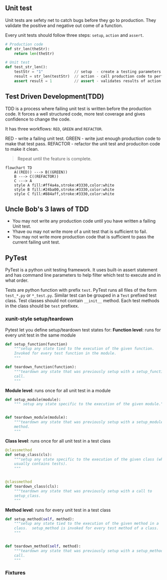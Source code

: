 ## Unit test
Unit tests are sefety net to catch bugs before they go to production.
They validate the positive and negative out come of a function.

Every unit tests should follow three steps: `setup`, `action` and `assert`.
```python
# Production code
def str_len(theStr):
    return len(theStr)

# Unit test
def test_str_len():
    testStr = "1"              // setup  - create a testing parameters
    result = str_len(testStr)  // action - call production code to perform test 
    assert result = 1          // assert - validates results of action 
```
## Test Driven Development(TDD)
TDD is a process where failing unit test is written before the production code.
It forces a well structured code, more test coverage and gives confidence to 
change the code.

It has three workflows: `RED`, `GREEN` and `REFACTOR`.

RED - write a failing unit test.
GREEN - write just enough production code to make that test pass.
REFACTOR - refactor the unit test and produciton code to make it clean.

> Repeat until the feature is complete.

```mermaid
flowchart TD
    A((RED)) ---> B((GREEN))
    B ---> C((REFACTOR))
    C ---> A
    style A fill:#ff4a4a,stroke:#3330,color:white
    style B fill:#24ba00,stroke:#3330,color:white
    style C fill:#884aff,stroke:#3330,color:white
```

## Uncle Bob's 3 laws of TDD 

- You may not write any production code until you have written a failing Unit
test.
- Yhave ou may not write more of a unit test that is sufficient to fail.
- You may not write more production code that is sufficient to pass the current
failing unit test.

## PyTest

PyTest is a python unit testing framework. It uses built-in assert statement and
has command line parameters to help filter which test to execute and in what
order.

Tests are python function with prefix `test`. PyTest runs all files of the form
`test_*.py` or `*_test.py`. Similar test can be grouped in a `Test` prefixed
test class. Test classes should not contain `__init__` method. Each test 
methods in the class should be `test` prefixex.

### xunit-style setup/teardown

Pytest let you define setup/teardown test states for:
**Function level**: runs for every unit test in the same module 
```python
def setup_function(function)
    """setup any state tied to the execution of the given function.
    Invoked for every test function in the module.
    """

def teardown_function(function):
    """teardown any state that was previously setup with a setup_function
    call.
    """
```

**Module level**: runs once for all unit test in a module
```python
def setup_module(module):
    """ setup any state specific to the execution of the given module."""


def teardown_module(module):
    """teardown any state that was previously setup with a setup_module
    method.
    """
```

**Class level**: runs once for all unit test in a test class
```python
@classmethod
def setup_class(cls):
    """setup any state specific to the execution of the given class (which
    usually contains tests).
    """


@classmethod
def teardown_class(cls):
    """teardown any state that was previously setup with a call to
    setup_class.
    """
```

**Method level**: runs for every unit test in a test class 
```python
def setup_method(self, method):
    """setup any state tied to the execution of the given method in a
    class.  setup_method is invoked for every test method of a class.
    """


def teardown_method(self, method):
    """teardown any state that was previously setup with a setup_method
    call.
    """
```

### Fixtures



